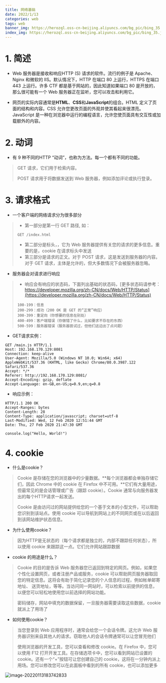 ```yaml
---
title: 网络基础
date: 2022/1/13
categories: web
tags: web
banner_img: https://herozql.oss-cn-beijing.aliyuncs.com/bg_pic/bing_35.jpg
index_img: https://herozql.oss-cn-beijing.aliyuncs.com/bg_pic/bing_35.jpg
---
```


# 1. 简述

- Web 服务器是接收和响应HTTP (S) 请求的软件。流行的例子是 Apache、Nginx 和微软的 IIS。默认情况下，HTTP 在端口 80 上运行，HTTPS 在端口 443 上运行。许多 CTF 都是基于网站的，因此知道如果端口 80 是开放的，那么很可能有一个 Web 服务器正在监听，您可以攻击和利用它。

- 网页的实际内容通常是**HTML**、**CSS**和**JavaScript**的组合。HTML 定义了页面的结构和内容。CSS 允许您更改页面的外观并使其看起来很漂亮。JavaScript 是一种在浏览器中运行的编程语言，允许您使页面具有交互性或加载额外的内容。

# 2. 动词

- 有 9 种不同的HTTP “动词”，也称为方法。每一个都有不同的功能。

>GET 请求，它们用于检索内容。
>
>POST 请求用于将数据发送到 Web 服务器，例如添加评论或执行登录。

# 3. 请求格式

- 一个客户端的网络请求分为很多部分

>- 第一部分是第一行 GET 路径, 如：
>
>```
>GET /index.html
>```
>
>- 第二部分是标头，，它为 Web 服务器提供有关您的请求的更多信息。重要的是，cookie 在请求标头中发送
>- 第三部分是请求的正文。对于 POST 请求，这是发送到服务器的内容。对于 GET 请求，主体是允许的，但大多数情况下会被服务器忽略。

- 服务器会对请求进行响应

>- 响应会有响应的状态码，下面列出基础的状态码，[更多状态码请参考：https://developer.mozilla.org/zh-CN/docs/Web/HTTP/Status](https://developer.mozilla.org/zh-CN/docs/Web/HTTP/Status)
>
>```
>100-199：信息
>200-299：成功（200 OK 是 GET 的“正常”响应）
>300-399：重定向（你想要的信息在别处）
>400-499：客户端错误（你做错了什么，比如要求不存在的东西）
>500-599：服务器错误（服务器尝试过，但他们这边出了点问题）
>```

- GET请求实例：

```http
GET /main.js HTTP/1.1
Host: 192.168.170.129:8081
Connection: keep-alive
User-Agent: Mozilla/5.0 (Windows NT 10.0; Win64; x64) AppleWebKit/537.36 (KHTML, like Gecko) Chrome/80.0.3987.122 Safari/537.36
Accept: */*
Referer: http://192.168.170.129:8081/
Accept-Encoding: gzip, deflate
Accept-Language: en-GB,en-US;q=0.9,en;q=0.8
```

- 响应示例：

```http
HTTP/1.1 200 OK
Accept-Ranges: bytes
Content-Length: 28
Content-Type: application/javascript; charset=utf-8
Last-Modified: Wed, 12 Feb 2020 12:51:44 GMT
Date: Thu, 27 Feb 2020 21:47:30 GMT

console.log("Hello, World!")
```

# 4. cookie

- 什么是cookie？

>Cookie 是存储在您的浏览器中的少量数据。**每个浏览器都会单独存储它们，因此 Chrome 中的 cookie 在 Firefox 中不可用。**它们有大量用途，但最常见的是会话管理或广告（跟踪 cookie）。Cookie 通常与向服务器发出的每个HTTP请求一起发送。
>
>Cookie 是由访问过的网站提供给您的一个基于文本的小型文件，可以帮助您识别到该站点。使用 cookie 可以导航到网站上的不同网页或在以后返回到该网站维护状态信息。

- 为什么使用cookie？

>因为HTTP是无状态的（每个请求都是独立的，内部不跟踪任何状态），所以使用 cookie 来跟踪这一点。它们允许网站跟踪数据

- cookie 的用途是什么？

>Cookie 的目的是告诉 Web 服务器您已返回到特定的网页。例如，如果您个性化设置网页，或者注册产品或服务，cookie 可以帮助网页服务器取回您的特定信息。这将会有助于简化记录您的个人信息的过程，例如帐单邮寄地址、 送货地址，等等。当访问同一网站时，可以检索以前提供的信息，以便您可以轻松地使用您以前选择的网站功能。
>
>密码储存，网站中填充的数据保留，一旦服务器需要读取这些数据，cookie就派上了用场了

- 如何使用cookie？

>当您登录到 Web 应用程序时，通常会给您一个会话令牌。这允许 Web 服务器识别来自其他人的请求。窃取他人的会话令牌通常可以让您冒充他们
>
>使用浏览器的开发工具，您可以查看和修改 cookie。在 Firefox 中，您可以使用 F12 打开开发工具。在存储选项卡中，您可以看到网站已设置的 cookie。还有一个“+”按钮可让您创建自己的 cookie，这将在一分钟内派上用场。您可以修改您可以在此面板中看到的所有 cookie，也可以添加更多

![image-20220113183742833](https://herozql.oss-cn-beijing.aliyuncs.com/main/image-20220113183742833.png)